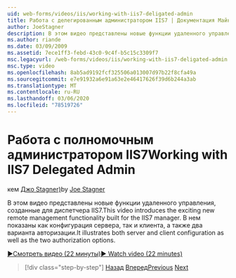 ```yaml
---
uid: web-forms/videos/iis/working-with-iis7-deligated-admin
title: Работа с делегированным администратором IIS7 | Документация Майкрософт
author: JoeStagner
description: В этом видео представлены новые функции удаленного управления, созданные для диспетчера IIS7. Он иллюстрирует настройку сервера и клиента как вел...
ms.author: riande
ms.date: 03/09/2009
ms.assetid: 7ece1ff3-febd-43c0-9c4f-b5c15c3309f7
msc.legacyurl: /web-forms/videos/iis/working-with-iis7-deligated-admin
msc.type: video
ms.openlocfilehash: 8ab5ad9192fcf325506a013007d97b22f8cfa49a
ms.sourcegitcommit: e7e91932a6e91a63e2e46417626f39d6b244a3ab
ms.translationtype: MT
ms.contentlocale: ru-RU
ms.lasthandoff: 03/06/2020
ms.locfileid: "78519726"
---
```

# <a name="working-with-iis7-delegated-admin"></a><span data-ttu-id="1d91b-104">Работа с полномочным администратором IIS7</span><span class="sxs-lookup"><span data-stu-id="1d91b-104">Working with IIS7 Delegated Admin</span></span>

<span data-ttu-id="1d91b-105">кем [Джо Stagner)](https://github.com/JoeStagner)</span><span class="sxs-lookup"><span data-stu-id="1d91b-105">by [Joe Stagner](https://github.com/JoeStagner)</span></span>

<span data-ttu-id="1d91b-106">В этом видео представлены новые функции удаленного управления, созданные для диспетчера IIS7.</span><span class="sxs-lookup"><span data-stu-id="1d91b-106">This video introduces the exciting new remote management functionality built for the IIS7 manager.</span></span> <span data-ttu-id="1d91b-107">В нем показаны как конфигурация сервера, так и клиента, а также два варианта авторизации.</span><span class="sxs-lookup"><span data-stu-id="1d91b-107">It illustrates both server and client configuration as well as the two authorization options.</span></span>

[<span data-ttu-id="1d91b-108">&#9654;Смотреть видео (22 минуты)</span><span class="sxs-lookup"><span data-stu-id="1d91b-108">&#9654; Watch video (22 minutes)</span></span>](https://channel9.msdn.com/Blogs/ASP-NET-Site-Videos/working-with-iis7-deligated-admin)

> [!div class="step-by-step"]
> <span data-ttu-id="1d91b-109">[Назад](developing-and-deploying-in-a-shared-hosting.md)
> [Вперед](feature-specific-delegated-management.md)</span><span class="sxs-lookup"><span data-stu-id="1d91b-109">[Previous](developing-and-deploying-in-a-shared-hosting.md)
[Next](feature-specific-delegated-management.md)</span></span>
